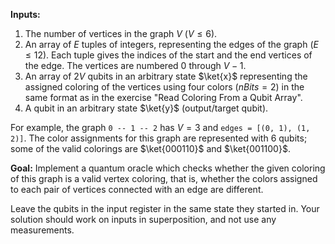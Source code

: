 **Inputs:**

1. The number of vertices in the graph $V$ ($V \leq 6$).
2. An array of $E$ tuples of integers, representing the edges of the graph ($E \leq 12$).
Each tuple gives the indices of the start and the end vertices of the edge.
The vertices are numbered $0$ through $V - 1$.
3. An array of $2V$ qubits in an arbitrary state $\ket{x}$ representing the assigned coloring of the vertices using four colors ($nBits = 2$) in the same format as in the exercise "Read Coloring From a Qubit Array".
4. A qubit in an arbitrary state $\ket{y}$ (output/target qubit).

For example, the graph `0 -- 1 -- 2` has $V = 3$ and `edges = [(0, 1), (1, 2)]`. 
The color assignments for this graph are represented with $6$ qubits; some of the valid colorings are $\ket{000110}$ and $\ket{001100}$.

**Goal:**
Implement a quantum oracle which checks whether the given coloring of this graph is a valid vertex coloring,
that is, whether the colors assigned to each pair of vertices connected with an edge are different.
    
Leave the qubits in the input register in the same state they started in.
Your solution should work on inputs in superposition, and not use any measurements.